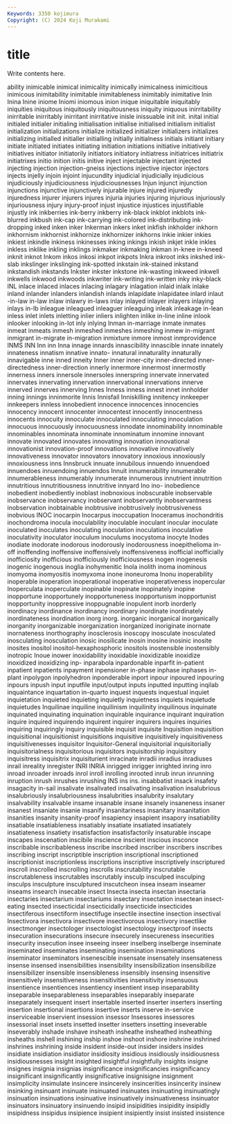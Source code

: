 ```yaml
---
Keywords: 3350 kojimura
Copyright: (C) 2024 Koji Murakami
---
```


# title

Write contents here.



ability inimicable inimical inimicality inimically inimicalness
inimicitious inimicous inimitability inimitable inimitableness inimitably inimitative Inin Inina Inine
iniome Iniomi iniomous inion inique iniquitable iniquitably iniquities iniquitous iniquitously
iniquitousness iniquity iniquous inirritability inirritable inirritably inirritant inirritative inisle inissuable
init init. inital initial initialed initialer initialing initialisation initialise initialised
initialism initialist initialization initializations initialize initialized initializer initializers initializes initializing
initialled initialler initialling initially initialness initials initiant initiary initiate initiated
initiates initiating initiation initiations initiative initiatively initiatives initiator initiatorily initiators
initiatory initiatress initiatrices initiatrix initiatrixes initio inition initis initive inject
injectable injectant injected injecting injection injection-gneiss injections injective injector injectors
injects injelly injoin injoint injucundity injudicial injudicially injudicious injudiciously injudiciousness
injudiciousnesses Injun injunct injunction injunctions injunctive injunctively injurable injure injured
injuredly injuredness injurer injurers injures injuria injuries injuring injurious injuriously
injuriousness injury injury-proof injust injustice injustices injustifiable injustly ink inkberries
ink-berry inkberry ink-black inkblot inkblots ink-blurred inkbush ink-cap ink-carrying ink-colored
ink-distributing ink-dropping inked inken inker Inkerman inkers inket inkfish inkholder
inkhorn inkhornism inkhornist inkhornize inkhornizer inkhorns inkie inkier inkies inkiest
inkindle inkiness inkinesses inking inkings inkish inkjet inkle inkles inkless
inklike inkling inklings inkmaker inkmaking inkman in-knee in-kneed inknit inknot
Inkom inkos inkosi inkpot inkpots Inkra inkroot inks inkshed ink-slab
inkslinger inkslinging ink-spotted inkstain ink-stained inkstand inkstandish inkstands Inkster inkster
inkstone ink-wasting inkweed inkwell inkwells inkwood inkwoods inkwriter ink-writing ink-written
inky inky-black INL inlace inlaced inlaces inlacing inlagary inlagation inlaid
inlaik inlake inland inlander inlanders inlandish inlands inlapidate inlapidatee inlard
inlaut -in-law in-law inlaw inlawry in-laws inlay inlayed inlayer inlayers
inlaying inlays in-lb inleague inleagued inleaguer inleaguing inleak inleakage in-lean
inless inlet inlets inletting inlier inliers inlighten inlike in-line inline
inlook inlooker inlooking in-lot inly inlying Inman in-marriage inmate inmates
inmeat inmeats inmesh inmeshed inmeshes inmeshing inmew in-migrant inmigrant in-migrate
in-migration inmixture inmore inmost inmprovidence INMS INN Inn inn Inna
innage innards innascibility innascible innate innately innateness innatism innative innato-
innatural innaturality innaturally innavigable inne inned inneity Inner inner inner-city
inner-directed inner-directedness inner-direction innerly innermore innermost innermostly innerness inners innersole
innersoles innerspring innervate innervated innervates innervating innervation innervational innervations innerve
innerved innerves innerving Innes Inness inness innest innet innholder inning
innings inninmorite Innis Innisfail Inniskilling innitency innkeeper innkeepers innless innobedient
innocence innocences innocencies innocency innocent innocenter innocentest innocently innocentness innocents
innocuity innoculate innoculated innoculating innoculation innocuous innocuously innocuousness innodate innominability
innominable innominables innominata innominate innominatum innomine innovant innovate innovated innovates
innovating innovation innovational innovationist innovation-proof innovations innovative innovatively innovativeness innovator
innovators innovatory innoxious innoxiously innoxiousness inns Innsbruck innuate innubilous innuendo
innuendoed innuendoes innuendoing innuendos Innuit innumerability innumerable innumerableness innumerably innumerate
innumerous innutrient innutrition innutritious innutritiousness innutritive innyard Ino ino- inobedience
inobedient inobediently inoblast inobnoxious inobscurable inobservable inobservance inobservancy inobservant inobservantly
inobservantness inobservation inobtainable inobtrusive inobtrusively inobtrusiveness inobvious INOC inocarpin Inocarpus
inoccupation Inoceramus inochondritis inochondroma inocula inoculability inoculable inoculant inocular inoculate
inoculated inoculates inoculating inoculation inoculations inoculative inoculativity inoculator inoculum inoculums
inocystoma inocyte Inodes inodiate inodorate inodorous inodorously inodorousness inoepithelioma in-off
inoffending inoffensive inoffensively inoffensiveness inofficial inofficially inofficiosity inofficious inofficiously inofficiousness
inogen inogenesis inogenic inogenous inoglia inohymenitic Inola inolith inoma inominous
inomyoma inomyositis inomyxoma inone inoneuroma Inonu inoperability inoperable inoperation inoperational
inoperative inoperativeness inopercular Inoperculata inoperculate inopinable inopinate inopinately inopine inopportune
inopportunely inopportuneness inopportunism inopportunist inopportunity inoppressive inoppugnable inopulent inorb inorderly
inordinacy inordinance inordinancy inordinary inordinate inordinately inordinateness inordination inorg inorg.
inorganic inorganical inorganically inorganity inorganizable inorganization inorganized inoriginate inornate inornateness
inorthography inosclerosis inoscopy inosculate inosculated inosculating inosculation inosic inosilicate inosin
inosine inosinic inosite inosites inositol inositol-hexaphosphoric inositols inostensible inostensibly inotropic
Inoue inower inoxidability inoxidable inoxidizable inoxidize inoxidized inoxidizing inp- inparabola
inpardonable inparfit in-patient inpatient inpatients inpayment inpensioner in-phase inphase inphases
in-plant inpolygon inpolyhedron inponderable inport inpour inpoured inpouring inpours inpush
input inputfile input/output inputs inputted inputting inqilab inquaintance inquartation in-quarto
inquest inquests inquestual inquiet inquietation inquieted inquieting inquietly inquietness inquiets
inquietude inquietudes Inquilinae inquiline inquilinism inquilinity inquilinous inquinate inquinated inquinating
inquination inquirable inquirance inquirant inquiration inquire inquired inquirendo inquirent inquirer
inquirers inquires inquiries inquiring inquiringly inquiry inquisible inquisit inquisite Inquisition
inquisition inquisitional inquisitionist inquisitions inquisitive inquisitively inquisitiveness inquisitivenesses inquisitor Inquisitor-General
inquisitorial inquisitorially inquisitorialness inquisitorious inquisitors inquisitorship inquisitory inquisitress inquisitrix inquisiturient
inracinate inradii inradius inradiuses inrail inreality inregister INRI INRIA inrigged
inrigger inrighted inring inro inroad inroader inroads inrol inroll inrolling
inrooted inrub inrun inrunning inruption inrush inrushes inrushing INS ins
ins. insabbatist insack insafety insagacity in-sail insalivate insalivated insalivating insalivation
insalubrious insalubriously insalubriousness insalubrities insalubrity insalutary insalvability insalvable insame insanable
insane insanely insaneness insaner insanest insaniate insanie insanify insanitariness insanitary
insanitation insanities insanity insanity-proof insapiency insapient insapory insatiability insatiable insatiableness
insatiably insatiate insatiated insatiately insatiateness insatiety insatisfaction insatisfactorily insaturable inscape
inscapes inscenation inscibile inscience inscient inscious insconce inscribable inscribableness inscribe
inscribed inscriber inscribers inscribes inscribing inscript inscriptible inscription inscriptional inscriptioned
inscriptionist inscriptionless inscriptions inscriptive inscriptively inscriptured inscroll inscrolled inscrolling inscrolls
inscrutability inscrutable inscrutableness inscrutables inscrutably insculp insculped insculping insculps insculpture
insculptured inscutcheon insea inseam inseamer inseams insearch insecable insect Insecta
insecta insectan insectaria insectaries insectarium insectariums insectary insectation insectean insect-eating
insected insecticidal insecticidally insecticide insecticides insectiferous insectiform insectifuge insectile insectine
insection insectival Insectivora insectivora insectivore insectivorous insectivory insectlike insectmonger insectologer
insectologist insectology insectproof insects insecuration insecurations insecure insecurely insecureness insecurities
insecurity insecution insee inseeing inseer inselberg inselberge inseminate inseminated inseminates
inseminating insemination inseminations inseminator inseminators insenescible insensate insensately insensateness insense
insensed insensibilities insensibility insensibilization insensibilize insensibilizer insensible insensibleness insensibly insensing
insensitive insensitively insensitiveness insensitivities insensitivity insensuous insentience insentiences insentiency insentient
insep inseparability inseparable inseparableness inseparables inseparably inseparate inseparately insequent insert
insertable inserted inserter inserters inserting insertion insertional insertions insertive inserts
inserve in-service inserviceable inservient insession insessor Insessores insessores insessorial inset
insets insetted insetter insetters insetting inseverable inseverably inshade inshave insheath
insheathe insheathed insheathing insheaths inshell inshining inship inshoe inshoot inshore
inshrine inshrined inshrines inshrining inside insident inside-out insider insiders insides
insidiate insidiation insidiator insidiosity insidious insidiously insidiousness insidiousnesses insight insighted
insightful insightfully insights insigne insignes insignia insignias insignificance insignificancies insignificancy
insignificant insignificantly insignificative insignisigne insignment insimplicity insimulate insincere insincerely insincerities
insincerity insinew insinking insinuant insinuate insinuated insinuates insinuating insinuatingly insinuation
insinuations insinuative insinuatively insinuativeness insinuator insinuators insinuatory insinuendo insipid insipidities
insipidity insipidly insipidness insipidus insipience insipient insipiently insist insisted insistence
